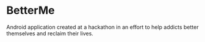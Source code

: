 # BetterMe
Android application created at a hackathon in an effort to help addicts better themselves and reclaim their lives.
